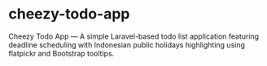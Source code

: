 # cheezy-todo-app
Cheezy Todo App — A simple Laravel-based todo list application featuring deadline scheduling with Indonesian public holidays highlighting using flatpickr and Bootstrap tooltips.
